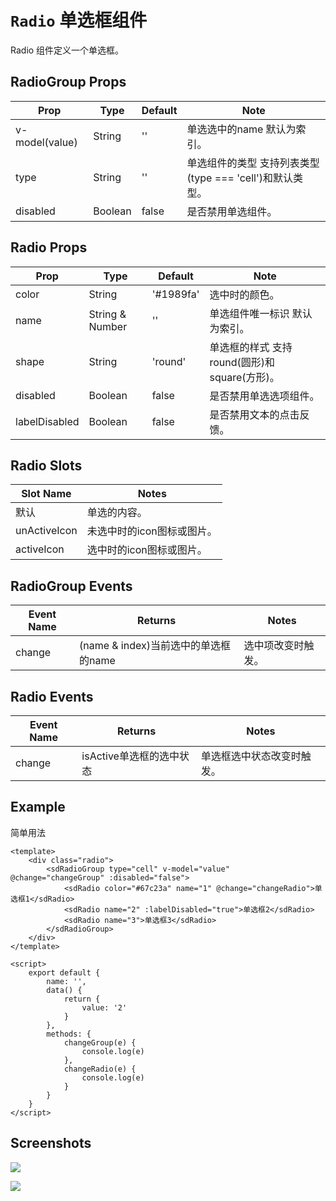 # `Radio` 单选框组件
Radio 组件定义一个单选框。

## RadioGroup Props
| Prop | Type | Default | Note |
|---|---|---|---|
| v-model(value) | String | '' | 单选选中的name 默认为索引。
| type | String | '' | 单选组件的类型 支持列表类型(type === 'cell')和默认类型。
| disabled | Boolean | false | 是否禁用单选组件。

## Radio Props
| Prop | Type | Default | Note |
|---|---|---|---|
| color | String | '#1989fa' | 选中时的颜色。
| name | String & Number | '' | 单选组件唯一标识 默认为索引。
| shape | String | 'round' | 单选框的样式 支持round(圆形)和square(方形)。
| disabled | Boolean | false | 是否禁用单选选项组件。
| labelDisabled | Boolean | false | 是否禁用文本的点击反馈。

## Radio Slots
| Slot Name | Notes |
|---|---|
| 默认 | 单选的内容。
| unActiveIcon | 未选中时的icon图标或图片。
| activeIcon | 选中时的icon图标或图片。

## RadioGroup Events
| Event Name | Returns | Notes |
|---|---|---|
| change | (name & index)当前选中的单选框的name | 选中项改变时触发。

## Radio Events
| Event Name | Returns | Notes |
|---|---|---|
| change | isActive单选框的选中状态 | 单选框选中状态改变时触发。

<!--
## Methods
None.

## Static Props
None.

## Static Methods
None.
-->

## Example
简单用法
```
<template>
    <div class="radio">
        <sdRadioGroup type="cell" v-model="value" @change="changeGroup" :disabled="false">
            <sdRadio color="#67c23a" name="1" @change="changeRadio">单选框1</sdRadio>
            <sdRadio name="2" :labelDisabled="true">单选框2</sdRadio>
            <sdRadio name="3">单选框3</sdRadio>
        </sdRadioGroup>
    </div>
</template>

<script>
    export default {
        name: '',
        data() {
            return {
                value: '2'
            }
        },
        methods: {
            changeGroup(e) {
                console.log(e)
            },
            changeRadio(e) {
                console.log(e)
            }
        }
    }
</script>

```

## Screenshots
![](https://rightinhome.oss-cn-hangzhou.aliyuncs.com/jlbk_xcx/2020/09/04/1599211139626.gif)

![](https://rightinhome.oss-cn-hangzhou.aliyuncs.com/jlbk_xcx/2020/09/04/1599211147443.gif)

